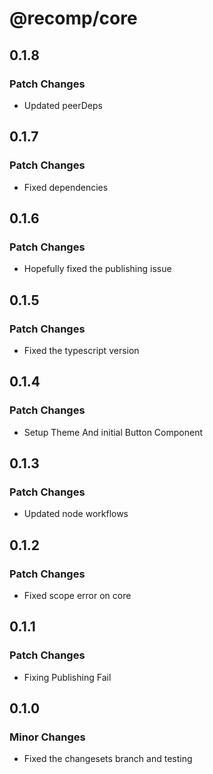 # @recomp/core

## 0.1.8

### Patch Changes

- Updated peerDeps

## 0.1.7

### Patch Changes

- Fixed dependencies

## 0.1.6

### Patch Changes

- Hopefully fixed the publishing issue

## 0.1.5

### Patch Changes

- Fixed the typescript version

## 0.1.4

### Patch Changes

- Setup Theme And initial Button Component

## 0.1.3

### Patch Changes

- Updated node workflows

## 0.1.2

### Patch Changes

- Fixed scope error on core

## 0.1.1

### Patch Changes

- Fixing Publishing Fail

## 0.1.0

### Minor Changes

- Fixed the changesets branch and testing
